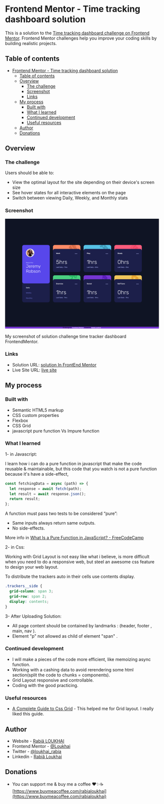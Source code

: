 # Frontend Mentor - Time tracking dashboard solution

This is a solution to the [Time tracking dashboard challenge on Frontend Mentor](https://www.frontendmentor.io/challenges/time-tracking-dashboard-UIQ7167Jw). Frontend Mentor challenges help you improve your coding skills by building realistic projects.

## Table of contents

- [Frontend Mentor - Time tracking dashboard solution](#frontend-mentor---time-tracking-dashboard-solution)
  - [Table of contents](#table-of-contents)
  - [Overview](#overview)
    - [The challenge](#the-challenge)
    - [Screenshot](#screenshot)
    - [Links](#links)
  - [My process](#my-process)
    - [Built with](#built-with)
    - [What I learned](#what-i-learned)
    - [Continued development](#continued-development)
    - [Useful resources](#useful-resources)
  - [Author](#author)
  - [Donations](#donations)

## Overview

### The challenge

Users should be able to:

- View the optimal layout for the site depending on their device's screen size
- See hover states for all interactive elements on the page
- Switch between viewing Daily, Weekly, and Monthly stats

### Screenshot

![Screenshot of time tracker dashboard](./images/time_tracker_dashboard_loukhai_rabia_frontend_mentor.png)

My screenshot of solution challenge time tracker dashboard FrontendMentor.

### Links

- Solution URL: [solution In FrontEnd Mentor](https://www.frontendmentor.io/solutions/responsive-grid-layout-fetching-data-and-printing-vVghKV2mI1)
- Live Site URL: [live site](https://loukhai.github.io/FrontEndMentor_dashboard-tracker-time/)

## My process

### Built with

- Semantic HTML5 markup
- CSS custom properties
- Flexbox
- CSS Grid
- javascript pure function Vs Impure function

### What I learned

1- in Javascript:

I learn how i can do a pure function in javascript that make the code reusable & maintainable, but this code that you watch is not a pure function because it's have a side-effect,

```js
const fetchingData = async (path) => {
  let response = await fetch(path);
  let result = await response.json();
  return result;
};
```

A function must pass two tests to be considered “pure”:

- Same inputs always return same outputs.
- No side-effects.

More info in [What Is a Pure Function in JavaScript? - FreeCodeCamp](https://www.freecodecamp.org/news/what-is-a-pure-function-in-javascript-acb887375dfe/#:~:text=A%20function's%20pure%20if%20it's,leave%20the%20original%20one%20untouched.)

2- in Css:

Working with Grid Layout is not easy like what i believe, is more difficult when you need to do a responsive web, but steel an awesome css feature to design your web layout.

To distribute the trackers auto in their cells use contents display.

```css
.trackers__side {
  grid-column: span 3;
  grid-row: span 2;
  display: contents;
}
```

3- After Uploading Solution:

- All page content should be contained by landmarks : (header, footer , main, nav ).
- Element "p" not allowed as child of element "span" .

### Continued development

- I will make a pieces of the code more efficient, like memoizing async function.
- Working with a cashing data to avoid rerendering some html section(split the code to chunks = components).
- Grid Layout responsive and controllable.
- Coding with the good practicing.

### Useful resources

- [A Complete Guide to Css Grid](https://css-tricks.com/snippets/css/complete-guide-grid/) - This helped me for Grid layout. I really liked this guide.

## Author

- Website - [Rabiâ LOUKHAI](https://rabie.vercel.app)
- Frontend Mentor - [@Loukhai](https://www.frontendmentor.io/profile/Loukhai)
- Twitter - [@loukhai_rabia](https://www.twitter.com/loukhai_rabia)
- Linkedin - [Rabiâ Loukhai](https://www.linkedin.com/in/rabi%C3%A2-l-9172a2136/)

## Donations

- You can support me & buy me a coffee ❤️✨☕[https://www.buymeacoffee.com/rabialoukhai](https://www.buymeacoffee.com/rabialoukhai)
